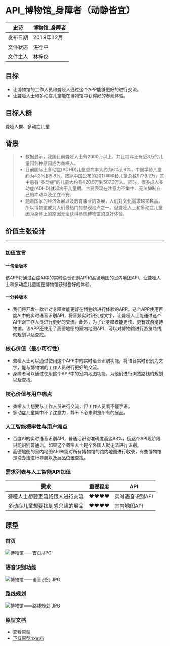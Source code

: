 # API_博物馆_身障者（动静皆宜）
| 史诗      | 博物馆_身障者 |
| ------------ | ------------- |
| 发布日期     | 2019年12月    |
| 文件状态     | 进行中        |
| 文件主人     | 林梓仪        |

## 目标
- 让博物馆的工作人员和聋哑人通过这个APP能够更好的进行交流。
- 让聋哑人士和多动症儿童能在博物馆中获得好的参观体验。

## 目标人群
聋哑人群、多动症儿童

## 背景
> - 数据显示，我国目前聋哑人士有2000万以上，并且每年还有近3万的儿童因各种原因成为聋哑人。
> - 目前国际上多动症(ADHD)儿童患病率大约为6%到9%，中国学龄儿童约为4.3%到5.8%。按照中国公布的2017年学龄儿童总数9779.2万，其中患有“多动症”的儿童大约有420.5万到567.2万人。同时，很多成人多动症(ADHD)就起病于儿童期。主要表现在注意力不集中、无法抑制自己的冲动以及坐立不安。
> - 随着国家的经济发展以及教育事业的发展，人们对文化需求越来越高，所以博物馆成为人们最热门的参观地点之一。但聋哑人士和多动症儿童因为身体上的原因无法获得参观博物馆的良好体验。

## 价值主张设计
****
### 加值宣言
#### 一句话版本
该APP将通过百度AI中的实时语音识别API和高德地图的室内地图API，让聋哑人士和多动症儿童能在博物馆获得良好的体验。

#### 一分钟版本
- 我们将开发一款针对身障者能更好在博物馆进行体验的APP。这个APP使用百度AI中的实时语音识别API，将音频实时识别成文字，让聋哑人士能通过这个APP跟工作人员进行更好的交流。此外，为了让身障者能更快、更有效游览博物馆，该APP还使用了高德地图的室内地图API，可以对博物馆进行游览路线的规划以及查找。

### 核心价值（最小可行性）
- 聋哑人士可以通过使用这个APP中的实时语音识别功能，将语音实时识别为文字，能与博物馆的工作人员进行更好的交流。
- 身障者可以通过使用这个APP中的室内地图功能，为他们进行浏览路线的规划以及查找。

### 核心价值与用户痛点
- 聋哑人士想要与工作人员进行交流，但工作人员看不懂手语。
- 多动症儿童集中不了注意力，静不下心来浏览所有的展品。

### 人工智能概率性与用户痛点
- 百度AI的实时语音识别API，普通话识别准确度高达98%，但这个API现阶段只能识别普通话。如果这个聋哑人士是个外国人就无法进行识别。
- 高德地图的室内地图API未能对所有博物馆的馆内地图进行收录，有些博物馆是没办法进行导航以及展品位置查找。

### 需求列表与人工智能API加值
| 需求                     | 重要程度 | API               |
| ------------------------ | -------- | ----------------- |
| 聋哑人士想要更流畅跟人进行交流| ♥♥♥♥   | 实时语音识别API |
| 多动症儿童想要找到感兴趣的展品 | ♥♥♥♥   | 室内地图API  |

## 原型
### 首页
![博物馆——首页.JPG](https://upload-images.jianshu.io/upload_images/9476218-15e90928602ee998.JPG?imageMogr2/auto-orient/strip%7CimageView2/2/w/1240)

### 语音识别功能
![博物馆——语音识别.JPG](https://upload-images.jianshu.io/upload_images/9476218-6b873655f66b9f13.JPG?imageMogr2/auto-orient/strip%7CimageView2/2/w/1240)

### 路线规划
![博物馆——路线规划.JPG](https://upload-images.jianshu.io/upload_images/9476218-daf5d2918b1f63bb.JPG?imageMogr2/auto-orient/strip%7CimageView2/2/w/1240)

### 原型文档
- [查看原型](http://nfunm054.gitee.io/api_museum_disabled/#g=1)
- [下载原型rp文档](https://gitee.com/NFUNM054/api_museum_disabled/blob/master/API%E2%80%94%E2%80%94%E5%8D%9A%E7%89%A9%E9%A6%86.rp)
